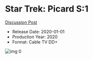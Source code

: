 # Star Trek: Picard S:1

[Discussion Post](https://www.avsforum.com/threads/bass-eq-for-filtered-movies.2995212/post-59174798)

* Release Date: 2020-01-01
* Production Year: 2020
* Format: Cable TV DD+

![img 0](https://i.imgur.com/4PrnJuO.jpg)

